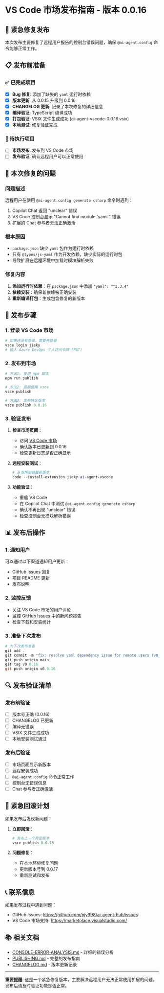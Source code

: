 # VS Code 市场发布指南 - 版本 0.0.16

## 🚨 紧急修复发布

本次发布主要修复了远程用户报告的控制台错误问题，确保 `@ai-agent.config` 命令能够正常工作。

## 📋 发布前准备

### ✅ 已完成项目
- [x] **Bug 修复**: 添加了缺失的 `yaml` 运行时依赖
- [x] **版本更新**: 从 0.0.15 升级到 0.0.16
- [x] **CHANGELOG 更新**: 记录了本次修复的详细信息
- [x] **编译验证**: TypeScript 编译成功
- [x] **打包验证**: VSIX 文件生成成功 (ai-agent-vscode-0.0.16.vsix)
- [x] **本地测试**: 修复验证完成

### 🔄 待执行项目
- [ ] **市场发布**: 发布到 VS Code 市场
- [ ] **发布验证**: 确认远程用户可以正常使用

## 🐛 本次修复的问题

### 问题描述
远程用户在使用 `@ai-agent.config generate csharp` 命令时遇到：
1. Copilot Chat 返回 "unclear" 错误
2. VS Code 控制台显示 "Cannot find module 'yaml'" 错误
3. 扩展的 Chat 参与者无法正确激活

### 根本原因
- `package.json` 缺少 `yaml` 包作为运行时依赖
- 只有 `@types/js-yaml` 作为开发依赖，缺少实际的运行时包
- 导致扩展在远程环境中加载时模块解析失败

### 修复内容
1. **添加运行时依赖**：在 `package.json` 中添加 `"yaml": "^2.3.4"`
2. **依赖安装**：确保新依赖被正确安装
3. **重新编译打包**：生成包含修复的新版本

## 🚀 发布步骤

### 1. 登录 VS Code 市场

```powershell
# 如果还没有登录，需要先登录
vsce login jieky
# 输入 Azure DevOps 个人访问令牌 (PAT)
```

### 2. 发布到市场

```powershell
# 方法1: 使用 npm 脚本
npm run publish

# 方法2: 直接使用 vsce
vsce publish

# 方法3: 发布特定版本
vsce publish 0.0.16
```

### 3. 验证发布

1. **检查市场页面**：
   - 访问 [VS Code 市场](https://marketplace.visualstudio.com/items?itemName=jieky.ai-agent-vscode)
   - 确认版本已更新到 0.0.16
   - 检查更新日志是否正确显示

2. **远程安装测试**：
   ```powershell
   # 从市场安装最新版本
   code --install-extension jieky.ai-agent-vscode
   ```

3. **功能验证**：
   - 重启 VS Code
   - 在 Copilot Chat 中测试 `@ai-agent.config generate csharp`
   - 确认不再出现 "unclear" 错误
   - 检查控制台无模块解析错误

## 📊 发布后操作

### 1. 通知用户

可以通过以下渠道通知用户更新：
- GitHub Issues 回复
- 项目 README 更新
- 发布说明

### 2. 监控反馈

- 关注 VS Code 市场的用户评论
- 监控 GitHub Issues 中的新问题报告
- 检查下载和安装统计

### 3. 准备下次发布

```powershell
# 为下次发布准备
git add .
git commit -m "fix: resolve yaml dependency issue for remote users (v0.0.16)"
git push origin main
git tag v0.0.16
git push origin v0.0.16
```

## 🔍 发布验证清单

### 发布前验证
- [ ] 版本号正确 (0.0.16)
- [ ] CHANGELOG 已更新
- [ ] 编译无错误
- [ ] VSIX 文件生成成功
- [ ] 本地安装测试通过

### 发布后验证
- [ ] 市场页面显示新版本
- [ ] 远程安装成功
- [ ] `@ai-agent.config` 命令正常工作
- [ ] 控制台无错误信息
- [ ] Chat 参与者正确激活

## 🚨 紧急回滚计划

如果发布后发现新问题：

1. **立即回滚**：
   ```powershell
   # 发布上一个稳定版本
   vsce publish 0.0.15
   ```

2. **问题修复**：
   - 在本地环境修复问题
   - 更新版本号到 0.0.17
   - 重新测试和发布

## 📞 联系信息

如果发布过程中遇到问题：
- GitHub Issues: https://github.com/pjy998/ai-agent-hub/issues
- VS Code 市场支持: https://marketplace.visualstudio.com/

## 📚 相关文档

- [CONSOLE-ERROR-ANALYSIS.md](./CONSOLE-ERROR-ANALYSIS.md) - 详细的错误分析
- [PUBLISHING.md](./PUBLISHING.md) - 完整的发布指南
- [CHANGELOG.md](./CHANGELOG.md) - 版本更新记录

---

**重要提醒**: 这是一个紧急修复版本，主要解决远程用户无法正常使用扩展的问题。发布后请及时验证功能是否正常。